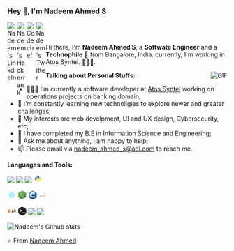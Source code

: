 ### Hey 👋, I'm Nadeem Ahmed S

<a href="https://www.linkedin.com/in/Nadeem-Ahmed-S/">
  <img align="left" alt="Nadeem's LinkdeIn" width="22px" src="https://cdn.jsdelivr.net/npm/simple-icons@v3/icons/linkedin.svg" />
</a>
<a href="https://www.hackerrank.com/Nadeem_Ahmed_S">
  <img align="left" alt="Nadeem's Hackerrank" width="22px" src="https://cdn.jsdelivr.net/npm/simple-icons@3.1.0/icons/hackerrank.svg" />
</a>
<a href="https://www.codechef.com/users/nadeemahmed_s">
  <img align="left" alt="Codechef" width="22px" src="https://cdn.jsdelivr.net/npm/simple-icons@3.1.0/icons/codechef.svg" />
</a>
<a href="https://twitter.com/Nadeem_Ahmed_S">
  <img align="left" alt="Nadeem's Twitter" width="22px" src="https://cdn.jsdelivr.net/npm/simple-icons@3.1.0/icons/twitter.svg" />
</a>

<br />
<br />

Hi there, I'm **Nadeem Ahmed S**, a **Softwate Engineer** and a **Technophile** 🚀 from Bangalore, India. currently, I'm working in Atos Syntel. 👨🏽‍💼. 

  <img align="right" alt="GIF" src="https://i.pinimg.com/originals/e4/26/70/e426702edf874b181aced1e2fa5c6cde.gif" />

**Talking about Personal Stuffs:**

- 👨🏽‍💻 I’m currently a software developer at [Atos Syntel](https://www.atos-syntel.net/) working on operations projects on banking domain;
- 🌱 I’m constantly learning new technoligies to explore newer and greater challenges; 
- 🤔 My interests are web develpment, UI and UX design, Cybersecurity, etc,.;
- 💼 I have completed my B.E in Information Science and Engineering;
- 💬 Ask me about anything, I am happy to help;
- 📫 Please email via nadeem_ahmed_s@aol.com to reach me.



**Languages and Tools:**  

<code><img height="20" src="https://cdn.jsdelivr.net/npm/simple-icons@3.1.0/icons/c.svg"></code>
<code><img height="20" src="https://cdn.jsdelivr.net/npm/simple-icons@3.1.0/icons/java.svg"></code>
<code><img height="20" src="https://cdn.jsdelivr.net/npm/simple-icons@3.1.0/icons/javascript.svg"></code>
<code><img height="20" src="https://raw.githubusercontent.com/github/explore/80688e429a7d4ef2fca1e82350fe8e3517d3494d/topics/python/python.png"></code>

<code><img height="20" src="https://raw.githubusercontent.com/github/explore/80688e429a7d4ef2fca1e82350fe8e3517d3494d/topics/react/react.png"></code>
<code><img height="20" src="https://raw.githubusercontent.com/github/explore/80688e429a7d4ef2fca1e82350fe8e3517d3494d/topics/nodejs/nodejs.png"></code>
<code><img height="20" src="https://raw.githubusercontent.com/github/explore/80688e429a7d4ef2fca1e82350fe8e3517d3494d/topics/cpp/cpp.png"></code>
<code><img height="20" src="https://raw.githubusercontent.com/github/explore/80688e429a7d4ef2fca1e82350fe8e3517d3494d/topics/mysql/mysql.png"></code>

<code><img height="20" src="https://raw.githubusercontent.com/github/explore/80688e429a7d4ef2fca1e82350fe8e3517d3494d/topics/git/git.png"></code>
<code><img height="20" src="https://raw.githubusercontent.com/github/explore/80688e429a7d4ef2fca1e82350fe8e3517d3494d/topics/terminal/terminal.png"></code>
<code><img height="20" src="https://cdn.jsdelivr.net/npm/simple-icons@3.1.0/icons/adobephotoshop.svg"></code>
<code><img height="20" src="https://cdn.jsdelivr.net/npm/simple-icons@3.1.0/icons/splunk.svg"></code>

![Nadeem's Github stats](https://github-readme-stats.vercel.app/api?username=NadeemAhmd&show_icons=true&hide_border=true)

⭐️ From [Nadeem Ahmed ](https://github.com/NadeemAhmd)
